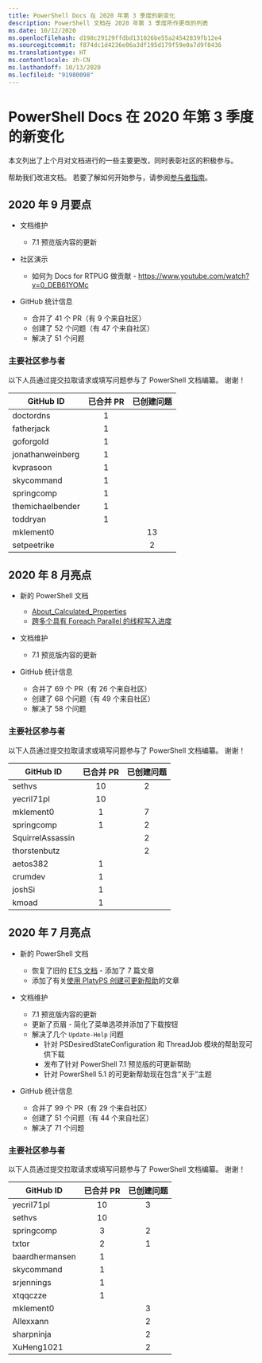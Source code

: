 ```yaml
---
title: PowerShell Docs 在 2020 年第 3 季度的新变化
description: PowerShell 文档在 2020 年第 3 季度所作更改的列表
ms.date: 10/12/2020
ms.openlocfilehash: d198c29129ffdbd131026be55a24542839fb12e4
ms.sourcegitcommit: f874dc1d4236e06a3df195d179f59e0a7d9f8436
ms.translationtype: HT
ms.contentlocale: zh-CN
ms.lasthandoff: 10/13/2020
ms.locfileid: "91980098"
---
```

# <a name="whats-new-in-powershell-docs-for-2020-q3"></a>PowerShell Docs 在 2020 年第 3 季度的新变化

本文列出了上个月对文档进行的一些主要更改，同时表彰社区的积极参与。

帮助我们改进文档。 若要了解如何开始参与，请参阅[参与者指南][contrib]。


## <a name="2020-september-highlights"></a>2020 年 9 月要点

- 文档维护
  - 7\.1 预览版内容的更新

- 社区演示
  - 如何为 Docs for RTPUG 做贡献 - https://www.youtube.com/watch?v=0_DEB61YOMc

- GitHub 统计信息
  - 合并了 41 个 PR（有 9 个来自社区）
  - 创建了 52 个问题（有 47 个来自社区）
  - 解决了 51 个问题

### <a name="top-community-contributors"></a>主要社区参与者

以下人员通过提交拉取请求或填写问题参与了 PowerShell 文档编纂。 谢谢！

|    GitHub ID     | 已合并 PR | 已创建问题 |
| ---------------- | :--------: | :-----------: |
| doctordns        |     1      |               |
| fatherjack       |     1      |               |
| goforgold        |     1      |               |
| jonathanweinberg |     1      |               |
| kvprasoon        |     1      |               |
| skycommand       |     1      |               |
| springcomp       |     1      |               |
| themichaelbender |     1      |               |
| toddryan         |     1      |               |
| mklement0        |            |      13       |
| setpeetrike      |            |       2       |

## <a name="2020-august-highlights"></a>2020 年 8 月亮点

- 新的 PowerShell 文档
  - [About_Calculated_Properties](/powershell/module/microsoft.powershell.core/about/about_calculated_properties)
  - [跨多个具有 Foreach Parallel 的线程写入进度](/powershell/scripting/learn/deep-dives/write-progress-across-multiple-threads)
- 文档维护
  - 7\.1 预览版内容的更新

- GitHub 统计信息
  - 合并了 69 个 PR（有 26 个来自社区）
  - 创建了 68 个问题（有 49 个来自社区）
  - 解决了 58 个问题

### <a name="top-community-contributors"></a>主要社区参与者

以下人员通过提交拉取请求或填写问题参与了 PowerShell 文档编纂。 谢谢！

|    GitHub ID     | 已合并 PR | 已创建问题 |
| ---------------- | :--------: | :-----------: |
| sethvs           |     10     |       2       |
| yecril71pl       |     10     |               |
| mklement0        |     1      |       7       |
| springcomp       |     1      |       2       |
| SquirrelAssassin |            |       2       |
| thorstenbutz     |            |       2       |
| aetos382         |     1      |               |
| crumdev          |     1      |               |
| joshSi           |     1      |               |
| kmoad            |     1      |               |

## <a name="2020-july-highlights"></a>2020 年 7 月亮点

- 新的 PowerShell 文档
  - 恢复了旧的 [ETS 文档](/powershell/scripting/developer/ets/overview) - 添加了 7 篇文章
  - 添加了有关[使用 PlatyPS 创建可更新帮助](/powershell/scripting/dev-cross-plat/create-help-using-platyps)的文章
- 文档维护
  - 7\.1 预览版内容的更新
  - 更新了页眉 - 简化了菜单选项并添加了下载按钮
  - 解决了几个 `Update-Help` 问题
    - 针对 PSDesiredStateConfiguration 和 ThreadJob 模块的帮助现可供下载
    - 发布了针对 PowerShell 7.1 预览版的可更新帮助
    - 针对 PowerShell 5.1 的可更新帮助现在包含“关于”主题

- GitHub 统计信息
  - 合并了 99 个 PR（有 29 个来自社区）
  - 创建了 51 个问题（有 44 个来自社区）
  - 解决了 71 个问题

### <a name="top-community-contributors"></a>主要社区参与者

以下人员通过提交拉取请求或填写问题参与了 PowerShell 文档编纂。 谢谢！

|   GitHub ID    | 已合并 PR | 已创建问题 |
| -------------- | :--------: | :-----------: |
| yecril71pl     |     10     |       3       |
| sethvs         |     10     |               |
| springcomp     |     3      |       2       |
| txtor          |     2      |       1       |
| baardhermansen |     1      |               |
| skycommand     |     1      |               |
| srjennings     |     1      |               |
| xtqqczze       |     1      |               |
| mklement0      |            |       3       |
| Allexxann      |            |       2       |
| sharpninja     |            |       2       |
| XuHeng1021     |            |       2       |

<!-- Link references -->
[contrib]: contributing/overview.md
